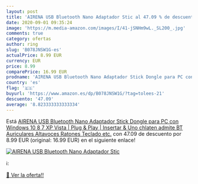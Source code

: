 ```yaml
---
layout: post
title: 'AIRENA USB Bluetooth Nano Adaptador Stic al 47.09 % de descuento'
date: 2020-09-01 09:35:24
image: 'https://m.media-amazon.com/images/I/41-jSNHm9wL._SL200_.jpg'
comments: true
category: ofertas
author: ring
slug: 'B078JNSW1G-es'
actualPrice: 8.99 EUR
currency: EUR
price: 8.99
comparePrice: 16.99 EUR
prodname: 'AIRENA USB Bluetooth Nano Adaptador Stick Dongle para PC con Windows 10  8  7  XP  Vista | Plug & Play | Insertar & Uno chlaten  admite BT Auriculares  Altavoces  Ratones  Teclado  etc.'
country: 'es'
flag: '🇪🇸'
buyurl: 'https://www.amazon.es/dp/B078JNSW1G/?tag=tolees-21'
descuento: '47.09'
average: '8.823333333333334'
---
```


Está [AIRENA USB Bluetooth Nano Adaptador Stick Dongle para PC con Windows 10  8  7  XP  Vista | Plug & Play | Insertar & Uno chlaten  admite BT Auriculares  Altavoces  Ratones  Teclado  etc.](https://www.amazon.es/dp/B078JNSW1G/?tag=tolees-21) con 47.09 de descuento por 8.99 EUR (original: 16.99 EUR) en el siguiente enlace!

[![AIRENA USB Bluetooth Nano Adaptador Stic](https://m.media-amazon.com/images/I/41-jSNHm9wL._SL200_.jpg)](https://www.amazon.es/dp/B078JNSW1G/?tag=tolees-21)

ℹ️:


[🛒 Ver la oferta!!](https://www.amazon.es/dp/B078JNSW1G/?tag=tolees-21)
